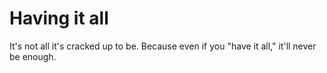 # Having it all

It's not all it's cracked up to be. Because even if you "have it all," it'll never be enough.
